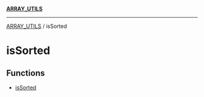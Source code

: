 [**ARRAY_UTILS**](../README.md)

***

[ARRAY_UTILS](../README.md) / isSorted

# isSorted

## Functions

- [isSorted](functions/isSorted.md)

